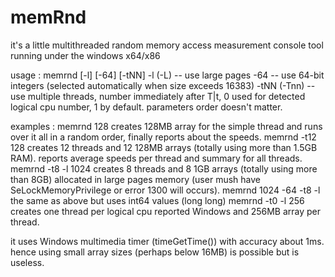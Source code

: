 # memRnd
it's a little multithreaded random memory access measurement console tool running under the windows x64/x86

usage : memrnd [-l] [-64] [-tNN] <test-size-in-MB>
        -l (-L)     -- use large pages
        -64         -- use 64-bit integers (selected automatically when size exceeds 16383)
        -tNN (-Tnn) -- use multiple threads, number immediately after T|t, 0 used for detected logical cpu number, 1 by default.
  parameters order doesn't matter.
  
examples :
  memrnd 128
    creates 128MB array for the simple thread and runs over it all in a random order, finally reports about the speeds.
  memrnd -t12 128
    creates 12 threads and 12 128MB arrays (totally using more than 1.5GB RAM). reports average speeds per thread and summary for all threads.
  memrnd -t8 -l 1024
    creates 8 threads and 8 1GB arrays (totally using more than 8GB) allocated in large pages memory (user mush have SeLockMemoryPrivilege or error 1300 will occurs).
  memrnd 1024 -64 -t8 -l
    the same as above but uses int64 values (long long)
  memrnd -t0 -l 256
    creates one thread per logical cpu reported Windows and 256MB array per thread.
 
 it uses Windows multimedia timer (timeGetTime()) with accuracy about 1ms. hence using small array sizes (perhaps below 16MB) is possible but is useless.
 
      
    
